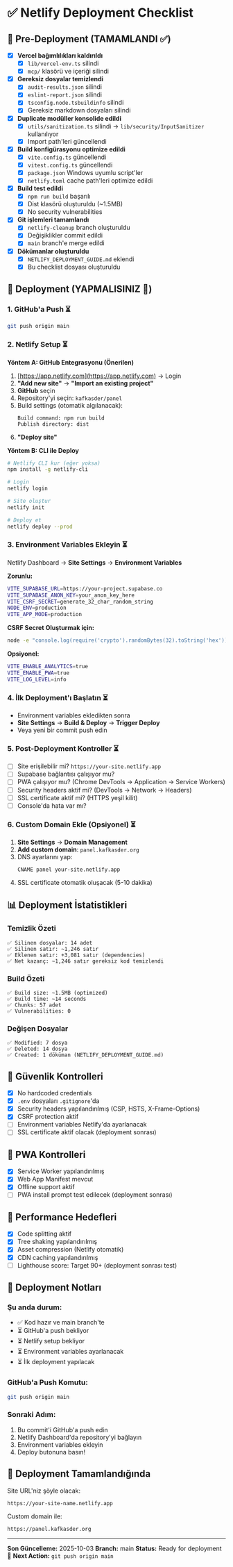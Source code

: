 # ✅ Netlify Deployment Checklist

## 🎯 Pre-Deployment (TAMAMLANDI ✅)

- [x] **Vercel bağımlılıkları kaldırıldı**
  - [x] `lib/vercel-env.ts` silindi
  - [x] `mcp/` klasörü ve içeriği silindi

- [x] **Gereksiz dosyalar temizlendi**
  - [x] `audit-results.json` silindi
  - [x] `eslint-report.json` silindi
  - [x] `tsconfig.node.tsbuildinfo` silindi
  - [x] Gereksiz markdown dosyaları silindi

- [x] **Duplicate modüller konsolide edildi**
  - [x] `utils/sanitization.ts` silindi → `lib/security/InputSanitizer`
        kullanılıyor
  - [x] Import path'leri güncellendi

- [x] **Build konfigürasyonu optimize edildi**
  - [x] `vite.config.ts` güncellendi
  - [x] `vitest.config.ts` güncellendi
  - [x] `package.json` Windows uyumlu script'ler
  - [x] `netlify.toml` cache path'leri optimize edildi

- [x] **Build test edildi**
  - [x] `npm run build` başarılı
  - [x] Dist klasörü oluşturuldu (~1.5MB)
  - [x] No security vulnerabilities

- [x] **Git işlemleri tamamlandı**
  - [x] `netlify-cleanup` branch oluşturuldu
  - [x] Değişiklikler commit edildi
  - [x] `main` branch'e merge edildi

- [x] **Dökümanlar oluşturuldu**
  - [x] `NETLIFY_DEPLOYMENT_GUIDE.md` eklendi
  - [x] Bu checklist dosyası oluşturuldu

## 🚀 Deployment (YAPMALISINIZ 🔴)

### 1. GitHub'a Push ⏳

```bash
git push origin main
```

### 2. Netlify Setup ⏳

**Yöntem A: GitHub Entegrasyonu (Önerilen)**

1. [https://app.netlify.com](https://app.netlify.com) → Login
2. **"Add new site"** → **"Import an existing project"**
3. **GitHub** seçin
4. Repository'yi seçin: `kafkasder/panel`
5. Build settings (otomatik algılanacak):
   ```
   Build command: npm run build
   Publish directory: dist
   ```
6. **"Deploy site"**

**Yöntem B: CLI ile Deploy**

```bash
# Netlify CLI kur (eğer yoksa)
npm install -g netlify-cli

# Login
netlify login

# Site oluştur
netlify init

# Deploy et
netlify deploy --prod
```

### 3. Environment Variables Ekleyin ⏳

Netlify Dashboard → **Site Settings** → **Environment Variables**

**Zorunlu:**

```bash
VITE_SUPABASE_URL=https://your-project.supabase.co
VITE_SUPABASE_ANON_KEY=your_anon_key_here
VITE_CSRF_SECRET=generate_32_char_random_string
NODE_ENV=production
VITE_APP_MODE=production
```

**CSRF Secret Oluşturmak için:**

```bash
node -e "console.log(require('crypto').randomBytes(32).toString('hex'))"
```

**Opsiyonel:**

```bash
VITE_ENABLE_ANALYTICS=true
VITE_ENABLE_PWA=true
VITE_LOG_LEVEL=info
```

### 4. İlk Deployment'ı Başlatın ⏳

- Environment variables ekledikten sonra
- **Site Settings** → **Build & Deploy** → **Trigger Deploy**
- Veya yeni bir commit push edin

### 5. Post-Deployment Kontroller ⏳

- [ ] Site erişilebilir mi? `https://your-site.netlify.app`
- [ ] Supabase bağlantısı çalışıyor mu?
- [ ] PWA çalışıyor mu? (Chrome DevTools → Application → Service Workers)
- [ ] Security headers aktif mi? (DevTools → Network → Headers)
- [ ] SSL certificate aktif mi? (HTTPS yeşil kilit)
- [ ] Console'da hata var mı?

### 6. Custom Domain Ekle (Opsiyonel) ⏳

1. **Site Settings** → **Domain Management**
2. **Add custom domain**: `panel.kafkasder.org`
3. DNS ayarlarını yap:
   ```
   CNAME panel your-site.netlify.app
   ```
4. SSL certificate otomatik oluşacak (5-10 dakika)

## 📊 Deployment İstatistikleri

### Temizlik Özeti

```
✅ Silinen dosyalar: 14 adet
✅ Silinen satır: ~1,246 satır
✅ Eklenen satır: +3,081 satır (dependencies)
✅ Net kazanç: ~1,246 satır gereksiz kod temizlendi
```

### Build Özeti

```
✅ Build size: ~1.5MB (optimized)
✅ Build time: ~14 seconds
✅ Chunks: 57 adet
✅ Vulnerabilities: 0
```

### Değişen Dosyalar

```
✅ Modified: 7 dosya
✅ Deleted: 14 dosya
✅ Created: 1 döküman (NETLIFY_DEPLOYMENT_GUIDE.md)
```

## 🔐 Güvenlik Kontrolleri

- [x] No hardcoded credentials
- [x] `.env` dosyaları `.gitignore`'da
- [x] Security headers yapılandırılmış (CSP, HSTS, X-Frame-Options)
- [x] CSRF protection aktif
- [ ] Environment variables Netlify'da ayarlanacak
- [ ] SSL certificate aktif olacak (deployment sonrası)

## 📱 PWA Kontrolleri

- [x] Service Worker yapılandırılmış
- [x] Web App Manifest mevcut
- [x] Offline support aktif
- [ ] PWA install prompt test edilecek (deployment sonrası)

## 🎯 Performance Hedefleri

- [x] Code splitting aktif
- [x] Tree shaking yapılandırılmış
- [x] Asset compression (Netlify otomatik)
- [x] CDN caching yapılandırılmış
- [ ] Lighthouse score: Target 90+ (deployment sonrası test)

## 📝 Deployment Notları

### Şu anda durum:

- ✅ Kod hazır ve main branch'te
- ⏳ GitHub'a push bekliyor
- ⏳ Netlify setup bekliyor
- ⏳ Environment variables ayarlanacak
- ⏳ İlk deployment yapılacak

### GitHub'a Push Komutu:

```bash
git push origin main
```

### Sonraki Adım:

1. Bu commit'i GitHub'a push edin
2. Netlify Dashboard'da repository'yi bağlayın
3. Environment variables ekleyin
4. Deploy butonuna basın!

## 🎉 Deployment Tamamlandığında

Site URL'niz şöyle olacak:

```
https://your-site-name.netlify.app
```

Custom domain ile:

```
https://panel.kafkasder.org
```

---

**Son Güncelleme:** 2025-10-03 **Branch:** main **Status:** Ready for deployment
🚀 **Next Action:** `git push origin main`
